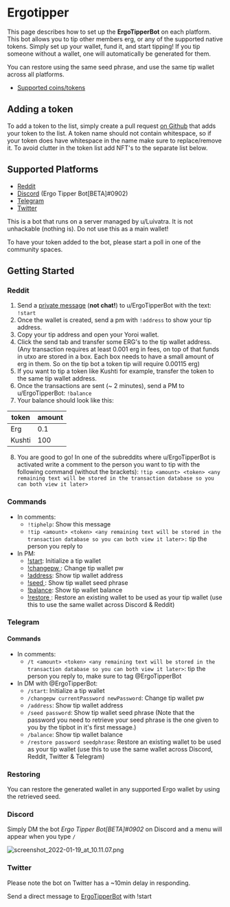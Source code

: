 # Ergotipper

This page describes how to set up the **ErgoTipperBot** on each platform. This bot allows you to tip other members erg, or any of the supported native tokens. Simply set up your wallet, fund it, and start tipping! If you tip someone without a wallet, one will automatically be generated for them.

You can restore using the same seed phrase, and use the same tip wallet across all platforms.  

- [Supported coins/tokens](https://github.com/Luivatra/ergotipper-tokens#supported-token-list)

## Adding a token

To add a token to the list, simply create a pull request [on Github](https://github.com/Luivatra/ergotipper-tokens#supported-token-list) that adds your token to the list. A token name should not contain whitespace, so if your token does have whitespace in the name make sure to replace/remove it. To avoid clutter in the token list add NFT's to the separate list below.

## Supported Platforms

- [Reddit](https://www.reddit.com/message/compose/?to=ErgoTipperBot&subject=BotTalk&message=!start)
- [Discord](https://discord.gg/SnTHHkcR6x) (Ergo Tipper Bot[BETA]#0902)
- [Telegram](https://t.me/ergotipperbot)
- [Twitter](https://twitter.com/ErgoTipperBot)

This is a bot that runs on a server managed by u/Luivatra. It is not unhackable (nothing is). Do not use this as a main wallet!

To have your token added to the bot, please start a poll in one of the community spaces.

## Getting Started

### Reddit

1. Send a [private message](https://www.reddit.com/message/compose/?to=ErgoTipperBot&subject=BotTalk&message=!start) (**not chat!**) to u/ErgoTipperBot with the text: `!start`
2. Once the wallet is created, send a pm with `!address` to show your tip address.
3. Copy your tip address and open your Yoroi wallet.
4. Click the send tab and transfer some ERG's to the tip wallet address. (Any transaction requires at least 0.001 erg in fees, on top of that funds in utxo are stored in a box. Each box needs to have a small amount of erg in them. So on the tip bot a token tip will require 0.00115 erg)
5. If you want to tip a token like Kushti for example, transfer the token to the same tip wallet address.
6. Once the transactions are sent (~ 2 minutes), send a PM to u/ErgoTipperBot: `!balance`
7. Your balance should look like this:

| token  | amount |
|--------|:-------|
| Erg    | 0.1    |
| Kushti | 100    |

8. You are good to go! In one of the subreddits where u/ErgoTipperBot is activated write a comment to the person you want to tip with the following command (without the brackets):
`!tip <amount> <token> <any remaining text will be stored in the transaction database so you can both view it later>`

### Commands

- In comments:
  - `!tiphelp`: Show this message
  - `!tip <amount> <token> <any remaining text will be stored in the transaction database so you can both view it later>:` tip the person you reply to
- In PM:
  - [!start](https://www.reddit.com/message/compose/?to=ErgoTipperBot&subject=BotTalk&message=!start): Initialize a tip wallet
  - [!changepw <currentPassword> <newPassword>](https://www.reddit.com/message/compose/?to=ErgoTipperBot&subject=BotTalk&message=!changepw%20%3CcurrentPassword%3E%20%3CnewPassword%3E): Change tip wallet pw
  - [!address](https://www.reddit.com/message/compose/?to=ErgoTipperBot&subject=BotTalk&message=!address): Show tip wallet address
  - [!seed <password>](https://www.reddit.com/message/compose/?to=ErgoTipperBot&subject=BotTalk&message=!seed%20%3Cpassword%3E): Show tip wallet seed phrase
  - [!balance](https://www.reddit.com/message/compose/?to=ErgoTipperBot&subject=BotTalk&message=!balance): Show tip wallet balance
  - [!restore <password> <seed phrase>](https://www.reddit.com/message/compose/?to=ErgoTipperBot&subject=BotTalk&message=!restore%20%3Cpassword%3E%20%3Cseed%20phrase%3E): Restore an existing wallet to be used as your tip wallet (use this to use the same wallet across Discord & Reddit)

### Telegram
  
#### Commands

- In comments:
  - `/t <amount> <token> <any remaining text will be stored in the transaction database so you can both view it later>`: tip the person you reply to, make sure to tag @ErgoTipperBot
- In DM with @ErgoTipperBot:
  - `/start`: Initialize a tip wallet
  - `/changepw currentPassword newPassword`: Change tip wallet pw
  - `/address`: Show tip wallet address
  - `/seed password`: Show tip wallet seed phrase (Note that the password you need to retrieve your seed phrase is the one given to you by the tipbot in it's first message.)
  - `/balance`: Show tip wallet balance
  - `/restore password seedphrase`: Restore an existing wallet to be used as your tip wallet (use this to use the same wallet across Discord, Reddit, Twitter & Telegram)
  
### Restoring
  
You can restore the generated wallet in any supported Ergo wallet by using the retrieved seed.
  
### Discord
  
Simply DM the bot *Ergo Tipper Bot[BETA]#0902* on Discord and a menu will appear when you type `/`
  
![screenshot_2022-01-19_at_10.11.07.png](screenshot_2022-01-19_at_10.11.07.png)
  
### Twitter
  
Please note the bot on Twitter has a ~10min delay in responding.

Send a direct message to [ErgoTipperBot](https://twitter.com/ErgoTipperBot) with !start

